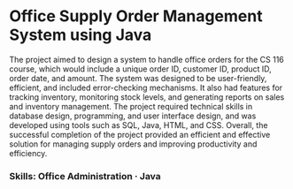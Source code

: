 # Office Supply Order Management System using Java

The project aimed to design a system to handle office orders for the CS 116 course, which would include a unique order ID, customer ID, product ID, order date, and amount. The system was designed to be user-friendly, efficient, and included error-checking mechanisms. It also had features for tracking inventory, monitoring stock levels, and generating reports on sales and inventory management. The project required technical skills in database design, programming, and user interface design, and was developed using tools such as SQL, Java, HTML, and CSS. Overall, the successful completion of the project provided an efficient and effective solution for managing supply orders and improving productivity and efficiency.

### Skills: Office Administration · Java
